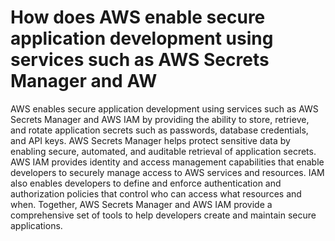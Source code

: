 # How does AWS enable secure application development using services such as AWS Secrets Manager and AW

AWS enables secure application development using services such as AWS Secrets Manager and AWS IAM by providing the ability to store, retrieve, and rotate application secrets such as passwords, database credentials, and API keys. AWS Secrets Manager helps protect sensitive data by enabling secure, automated, and auditable retrieval of application secrets. AWS IAM provides identity and access management capabilities that enable developers to securely manage access to AWS services and resources. IAM also enables developers to define and enforce authentication and authorization policies that control who can access what resources and when. Together, AWS Secrets Manager and AWS IAM provide a comprehensive set of tools to help developers create and maintain secure applications.
